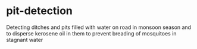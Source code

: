 # pit-detection
Detecting ditches and pits filled with water on road in monsoon season and to disperse kerosene oil in them to prevent breading of mosquitoes in stagnant water
